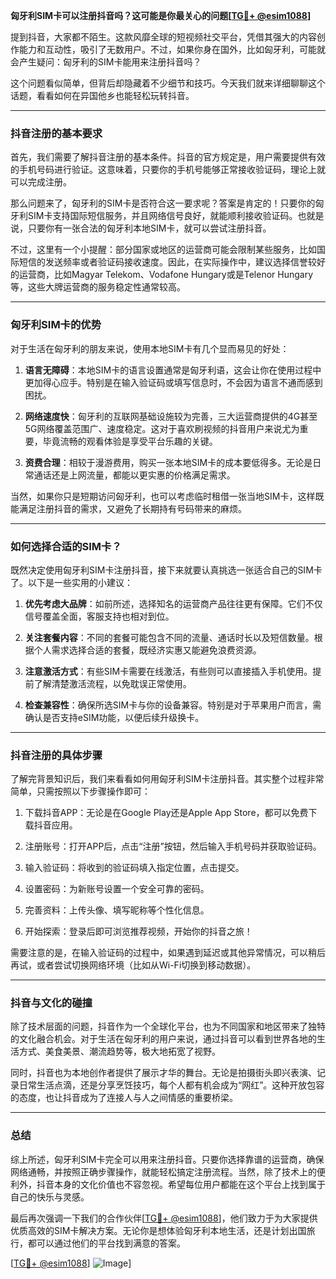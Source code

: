 **匈牙利SIM卡可以注册抖音吗？这可能是你最关心的问题[[TG💪+ @esim1088](https://t.me/s/esim1088)]**

提到抖音，大家都不陌生。这款风靡全球的短视频社交平台，凭借其强大的内容创作能力和互动性，吸引了无数用户。不过，如果你身在国外，比如匈牙利，可能就会产生疑问：匈牙利的SIM卡能用来注册抖音吗？

这个问题看似简单，但背后却隐藏着不少细节和技巧。今天我们就来详细聊聊这个话题，看看如何在异国他乡也能轻松玩转抖音。

---

### 抖音注册的基本要求

首先，我们需要了解抖音注册的基本条件。抖音的官方规定是，用户需要提供有效的手机号码进行验证。这意味着，只要你的手机号能够正常接收验证码，理论上就可以完成注册。

那么问题来了，匈牙利的SIM卡是否符合这一要求呢？答案是肯定的！只要你的匈牙利SIM卡支持国际短信服务，并且网络信号良好，就能顺利接收验证码。也就是说，只要你有一张合法的匈牙利本地SIM卡，就可以尝试注册抖音。

不过，这里有一个小提醒：部分国家或地区的运营商可能会限制某些服务，比如国际短信的发送频率或者验证码接收速度。因此，在实际操作中，建议选择信誉较好的运营商，比如Magyar Telekom、Vodafone Hungary或是Telenor Hungary等，这些大牌运营商的服务稳定性通常较高。

---

### 匈牙利SIM卡的优势

对于生活在匈牙利的朋友来说，使用本地SIM卡有几个显而易见的好处：

1. **语言无障碍**：本地SIM卡的语言设置通常是匈牙利语，这会让你在使用过程中更加得心应手。特别是在输入验证码或填写信息时，不会因为语言不通而感到困扰。
   
2. **网络速度快**：匈牙利的互联网基础设施较为完善，三大运营商提供的4G甚至5G网络覆盖范围广、速度稳定。这对于喜欢刷视频的抖音用户来说尤为重要，毕竟流畅的观看体验是享受平台乐趣的关键。

3. **资费合理**：相较于漫游费用，购买一张本地SIM卡的成本要低得多。无论是日常通话还是上网流量，都能以更实惠的价格满足需求。

当然，如果你只是短期访问匈牙利，也可以考虑临时租借一张当地SIM卡，这样既能满足注册抖音的需求，又避免了长期持有号码带来的麻烦。

---

### 如何选择合适的SIM卡？

既然决定使用匈牙利SIM卡注册抖音，接下来就要认真挑选一张适合自己的SIM卡了。以下是一些实用的小建议：

1. **优先考虑大品牌**：如前所述，选择知名的运营商产品往往更有保障。它们不仅信号覆盖全面，客服支持也相对到位。

2. **关注套餐内容**：不同的套餐可能包含不同的流量、通话时长以及短信数量。根据个人需求选择合适的套餐，既经济实惠又能避免浪费资源。

3. **注意激活方式**：有些SIM卡需要在线激活，有些则可以直接插入手机使用。提前了解清楚激活流程，以免耽误正常使用。

4. **检查兼容性**：确保所选SIM卡与你的设备兼容。特别是对于苹果用户而言，需确认是否支持eSIM功能，以便后续升级换卡。

---

### 抖音注册的具体步骤

了解完背景知识后，我们来看看如何用匈牙利SIM卡注册抖音。其实整个过程非常简单，只需按照以下步骤操作即可：

1. 下载抖音APP：无论是在Google Play还是Apple App Store，都可以免费下载抖音应用。

2. 注册账号：打开APP后，点击“注册”按钮，然后输入手机号码并获取验证码。

3. 输入验证码：将收到的验证码填入指定位置，点击提交。

4. 设置密码：为新账号设置一个安全可靠的密码。

5. 完善资料：上传头像、填写昵称等个性化信息。

6. 开始探索：登录后即可浏览推荐视频，开始你的抖音之旅！

需要注意的是，在输入验证码的过程中，如果遇到延迟或其他异常情况，可以稍后再试，或者尝试切换网络环境（比如从Wi-Fi切换到移动数据）。

---

### 抖音与文化的碰撞

除了技术层面的问题，抖音作为一个全球化平台，也为不同国家和地区带来了独特的文化融合机会。对于生活在匈牙利的用户来说，通过抖音可以看到世界各地的生活方式、美食美景、潮流趋势等，极大地拓宽了视野。

同时，抖音也为本地创作者提供了展示才华的舞台。无论是拍摄街头即兴表演、记录日常生活点滴，还是分享烹饪技巧，每个人都有机会成为“网红”。这种开放包容的态度，也让抖音成为了连接人与人之间情感的重要桥梁。

---

### 总结

综上所述，匈牙利SIM卡完全可以用来注册抖音。只要你选择靠谱的运营商，确保网络通畅，并按照正确步骤操作，就能轻松搞定注册流程。当然，除了技术上的便利外，抖音本身的文化价值也不容忽视。希望每位用户都能在这个平台上找到属于自己的快乐与灵感。

最后再次强调一下我们的合作伙伴[[TG💪+ @esim1088](https://t.me/s/esim1088)]，他们致力于为大家提供优质高效的SIM卡解决方案。无论你是想体验匈牙利本地生活，还是计划出国旅行，都可以通过他们的平台找到满意的答案。

[[TG💪+ @esim1088](https://t.me/s/esim1088)] ![Image](https://i.postimg.cc/4NQfJmqS/Snipaste-2025-05-13-00-14-12.png)]
